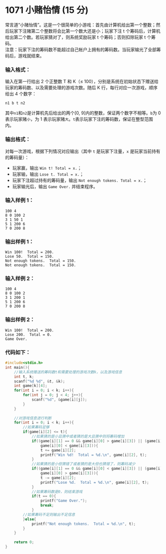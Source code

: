 # 1071 小赌怡情 (15 分)
常言道“小赌怡情”。这是一个很简单的小游戏：首先由计算机给出第一个整数；然后玩家下注赌第二个整数将会比第一个数大还是小；玩家下注 t 个筹码后，计算机给出第二个数。若玩家猜对了，则系统奖励玩家 t 个筹码；否则扣除玩家 t 个筹码。<br/>
注意：玩家下注的筹码数不能超过自己帐户上拥有的筹码数。当玩家输光了全部筹码后，游戏就结束。
### 输入格式：
输入在第一行给出 2 个正整数 T 和 K（≤ 100），分别是系统在初始状态下赠送给玩家的筹码数、以及需要处理的游戏次数。随后 K 行，每行对应一次游戏，顺序给出 4 个数字：
```
n1 b t n2
```
其中`n1`和`n2`是计算机先后给出的两个[0, 9]内的整数，保证两个数字不相等。`b`为 0 表示玩家赌`小`，为 1 表示玩家赌`大`。`t`表示玩家下注的筹码数，保证在整型范围内。
### 输出格式：
对每一次游戏，根据下列情况对应输出（其中 `t` 是玩家下注量，`x` 是玩家当前持有的筹码量）：
* 玩家赢，输出 `Win t! Total = x.`；
* 玩家输，输出 `Lose t. Total = x.`；
* 玩家下注超过持有的筹码量，输出 `Not enough tokens. Total = x.`；
* 玩家输光后，输出 `Game Over.` 并结束程序。
### 输入样例 1：
```
100 4
8 0 100 2
3 1 50 1
5 1 200 6
7 0 200 8
```
### 输出样例 1：
```
Win 100!  Total = 200.
Lose 50.  Total = 150.
Not enough tokens.  Total = 150.
Not enough tokens.  Total = 150.
```
### 输入样例 2：
```
100 4
8 0 100 2
3 1 200 1
5 1 200 6
7 0 200 8
```
### 输出样例 2：
```
Win 100!  Total = 200.
Lose 200.  Total = 0.
Game Over.
```
### 代码如下：
```c
#include<stdio.h>
int main(){
    //输入系统赠送的筹码数t和需要处理的游戏次数k，以及游戏信息 
    int t, k;
    scanf("%d %d", &t, &k);
    int game[k][4];
    for(int i = 0; i < k; i++){
        for(int j = 0; j < 4; j++){
            scanf("%d", &game[i][j]);
        }
    }
    
    //对游戏信息进行判断 
    for(int i = 0; i < k; i++){
        //如果筹码足够 
        if(game[i][2] <= t){
            //如果猜的是小且猜中或者猜的是大且猜中则将筹码增加 
            if((game[i][1] == 0 && game[i][0] > game[i][3]) || (game[i][1] == 1 &&
                game[i][0] < game[i][3])){
                t += game[i][2];
                printf("Win %d!  Total = %d.\n", game[i][2], t);
            }
            //如果猜的是小但猜错了或者猜的是大但也猜错了，则筹码减少 
            if((game[i][1] == 0 && game[i][0] < game[i][3]) || (game[i][1] == 1 &&
                game[i][0] > game[i][3])){
                t -= game[i][2];
                printf("Lose %d.  Total = %d.\n", game[i][2], t);
            }
            //如果筹码数是0，则结束游戏 
            if(t == 0){
                printf("Game Over.");
                break;
            }
        //如果筹码不足则输出不足信息 
        }else{
            printf("Not enough tokens.  Total = %d.\n", t);
        }
    }
    
    return 0;
}
```